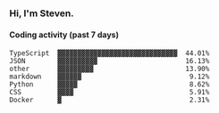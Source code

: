 ### Hi, I'm Steven.

#### Coding activity (past 7 days)
```
TypeScript  ▓▓▓▓▓▓▓▓▓▓▓▓▓▓▓▓▓▓▓▓▓▓▓▓▓▓▓▓▓▓  44.01%
JSON        ▓▓▓▓▓▓▓▓▓▓                      16.13%
other       ▓▓▓▓▓▓▓▓▓                       13.90%
markdown    ▓▓▓▓▓▓                           9.12%
Python      ▓▓▓▓▓                            8.62%
CSS         ▓▓▓▓                             5.91%
Docker      ▓                                2.31%
```
